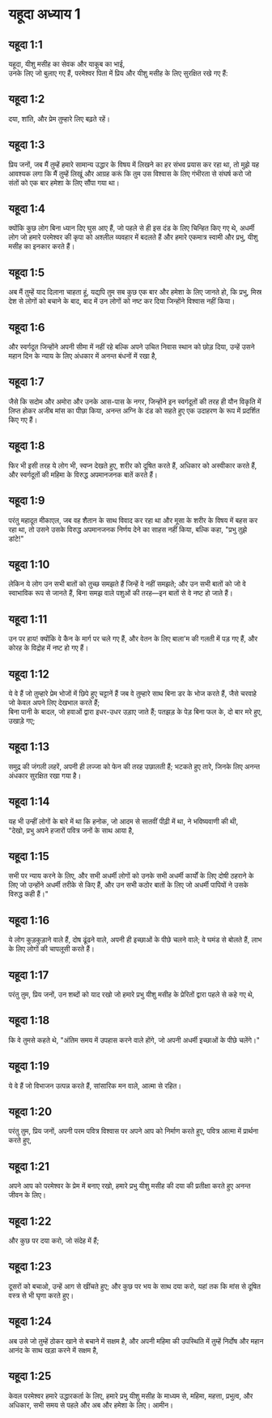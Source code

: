# यहूदा अध्याय 1

## यहूदा 1:1

यहूदा, यीशु मसीह का सेवक और याकूब का भाई,  
उनके लिए जो बुलाए गए हैं, परमेश्वर पिता में प्रिय और यीशु मसीह के लिए सुरक्षित रखे गए हैं:

## यहूदा 1:2

दया, शांति, और प्रेम तुम्हारे लिए बढ़ते रहें।

## यहूदा 1:3

प्रिय जनों, जब मैं तुम्हें हमारे सामान्य उद्धार के विषय में लिखने का हर संभव प्रयास कर रहा था, तो मुझे यह आवश्यक लगा कि मैं तुम्हें लिखूं और आग्रह करूं कि तुम उस विश्वास के लिए गंभीरता से संघर्ष करो जो संतों को एक बार हमेशा के लिए सौंपा गया था।

## यहूदा 1:4

क्योंकि कुछ लोग बिना ध्यान दिए घुस आए हैं, जो पहले से ही इस दंड के लिए चिन्हित किए गए थे, अधर्मी लोग जो हमारे परमेश्वर की कृपा को अश्लील व्यवहार में बदलते हैं और हमारे एकमात्र स्वामी और प्रभु, यीशु मसीह का इनकार करते हैं।

## यहूदा 1:5

अब मैं तुम्हें याद दिलाना चाहता हूं, यद्यपि तुम सब कुछ एक बार और हमेशा के लिए जानते हो, कि प्रभु, मिस्र देश से लोगों को बचाने के बाद, बाद में उन लोगों को नष्ट कर दिया जिन्होंने विश्वास नहीं किया।

## यहूदा 1:6

और स्वर्गदूत जिन्होंने अपनी सीमा में नहीं रहे बल्कि अपने उचित निवास स्थान को छोड़ दिया, उन्हें उसने महान दिन के न्याय के लिए अंधकार में अनन्त बंधनों में रखा है,

## यहूदा 1:7

जैसे कि सदोम और अमोरा और उनके आस-पास के नगर, जिन्होंने इन स्वर्गदूतों की तरह ही यौन विकृति में लिप्त होकर अजीब मांस का पीछा किया, अनन्त अग्नि के दंड को सहते हुए एक उदाहरण के रूप में प्रदर्शित किए गए हैं।

## यहूदा 1:8

फिर भी इसी तरह ये लोग भी, स्वप्न देखते हुए, शरीर को दूषित करते हैं, अधिकार को अस्वीकार करते हैं, और स्वर्गदूतों की महिमा के विरुद्ध अपमानजनक बातें करते हैं।

## यहूदा 1:9

परंतु महादूत मीकाएल, जब वह शैतान के साथ विवाद कर रहा था और मूसा के शरीर के विषय में बहस कर रहा था, तो उसने उसके विरुद्ध अपमानजनक निर्णय देने का साहस नहीं किया, बल्कि कहा, "प्रभु तुझे डांटे!"

## यहूदा 1:10

लेकिन ये लोग उन सभी बातों को तुच्छ समझते हैं जिन्हें वे नहीं समझते; और उन सभी बातों को जो वे स्वाभाविक रूप से जानते हैं, बिना समझ वाले पशुओं की तरह—इन बातों से वे नष्ट हो जाते हैं।

## यहूदा 1:11

उन पर हाय! क्योंकि वे कैन के मार्ग पर चले गए हैं, और वेतन के लिए बाला'म की गलती में पड़ गए हैं, और कोरह के विद्रोह में नष्ट हो गए हैं।

## यहूदा 1:12

ये वे हैं जो तुम्हारे प्रेम भोजों में छिपे हुए चट्टानें हैं जब वे तुम्हारे साथ बिना डर के भोज करते हैं, जैसे चरवाहे जो केवल अपने लिए देखभाल करते हैं;  
बिना पानी के बादल, जो हवाओं द्वारा इधर-उधर उड़ाए जाते हैं; पतझड़ के पेड़ बिना फल के, दो बार मरे हुए, उखाड़े गए;

## यहूदा 1:13

समुद्र की जंगली लहरें, अपनी ही लज्जा को फेन की तरह उछालती हैं; भटकते हुए तारे, जिनके लिए अनन्त अंधकार सुरक्षित रखा गया है।

## यहूदा 1:14

यह भी उन्हीं लोगों के बारे में था कि हनोक, जो आदम से सातवीं पीढ़ी में था, ने भविष्यवाणी की थी,  
"देखो, प्रभु अपने हजारों पवित्र जनों के साथ आया है,

## यहूदा 1:15

सभी पर न्याय करने के लिए, और सभी अधर्मी लोगों को उनके सभी अधर्मी कार्यों के लिए दोषी ठहराने के लिए जो उन्होंने अधर्मी तरीके से किए हैं, और उन सभी कठोर बातों के लिए जो अधर्मी पापियों ने उसके विरुद्ध कही हैं।"

## यहूदा 1:16

ये लोग कुड़कुड़ाने वाले हैं, दोष ढूंढने वाले, अपनी ही इच्छाओं के पीछे चलने वाले; वे घमंड से बोलते हैं, लाभ के लिए लोगों की चापलूसी करते हैं।

## यहूदा 1:17

परंतु तुम, प्रिय जनों, उन शब्दों को याद रखो जो हमारे प्रभु यीशु मसीह के प्रेरितों द्वारा पहले से कहे गए थे,

## यहूदा 1:18

कि वे तुमसे कहते थे, "अंतिम समय में उपहास करने वाले होंगे, जो अपनी अधर्मी इच्छाओं के पीछे चलेंगे।"

## यहूदा 1:19

ये वे हैं जो विभाजन उत्पन्न करते हैं, सांसारिक मन वाले, आत्मा से रहित।

## यहूदा 1:20

परंतु तुम, प्रिय जनों, अपनी परम पवित्र विश्वास पर अपने आप को निर्माण करते हुए, पवित्र आत्मा में प्रार्थना करते हुए,

## यहूदा 1:21

अपने आप को परमेश्वर के प्रेम में बनाए रखो, हमारे प्रभु यीशु मसीह की दया की प्रतीक्षा करते हुए अनन्त जीवन के लिए।

## यहूदा 1:22

और कुछ पर दया करो, जो संदेह में हैं;

## यहूदा 1:23

दूसरों को बचाओ, उन्हें आग से खींचते हुए; और कुछ पर भय के साथ दया करो, यहां तक कि मांस से दूषित वस्त्र से भी घृणा करते हुए।

## यहूदा 1:24

अब उसे जो तुम्हें ठोकर खाने से बचाने में सक्षम है, और अपनी महिमा की उपस्थिति में तुम्हें निर्दोष और महान आनंद के साथ खड़ा करने में सक्षम है,

## यहूदा 1:25

केवल परमेश्वर हमारे उद्धारकर्ता के लिए, हमारे प्रभु यीशु मसीह के माध्यम से, महिमा, महत्ता, प्रभुत्व, और अधिकार, सभी समय से पहले और अब और हमेशा के लिए। आमीन।
